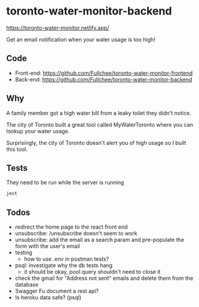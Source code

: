 # toronto-water-monitor-backend

https://toronto-water-monitor.netlify.app/

Get an email notification when your water usage is too high!

## Code

- Front-end: https://github.com/Fullchee/toronto-water-monitor-frontend
- Back-end: https://github.com/Fullchee/toronto-water-monitor-backend

## Why

A family member got a high water bill from a leaky toilet they didn't notice.

The city of Toronto built a great tool called MyWaterToronto where you can lookup your water usage.

Surprisingly, the city of Toronto doesn't alert you of high usage so I built this tool.

## Tests

They need to be run while the server is running

```sh
jest
```

## Todos

- redirect the home page to the react front end
- unsubscribe: /unsubscribe doesn't seem to work
- unsubscribe: add the email as a search param and pre-populate the form with the user's email
- testing
  - how to use .env in postman tests?
- psql: investigate why the db tests hang
  - it should be okay, pool.query shouldn't need to close it
- check the gmail for "Address not sent" emails and delete them from the database
- Swagger Fu document a rest api?
- Is heroku data safe? (psql)

